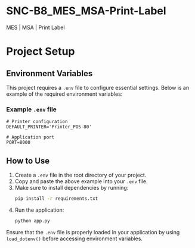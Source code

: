 # SNC-B8_MES_MSA-Print-Label

MES | MSA | Print Label

# Project Setup

## Environment Variables

This project requires a `.env` file to configure essential settings. Below is an
example of the required environment variables:

### Example `.env` file

```
# Printer configuration
DEFAULT_PRINTER='Printer_POS-80'

# Application port
PORT=8000
```

## How to Use

1. Create a `.env` file in the root directory of your project.
2. Copy and paste the above example into your `.env` file.
3. Make sure to install dependencies by running:
   ```sh
   pip install -r requirements.txt
   ```
4. Run the application:
   ```sh
   python app.py
   ```

Ensure that the `.env` file is properly loaded in your application by using
`load_dotenv()` before accessing environment variables.
